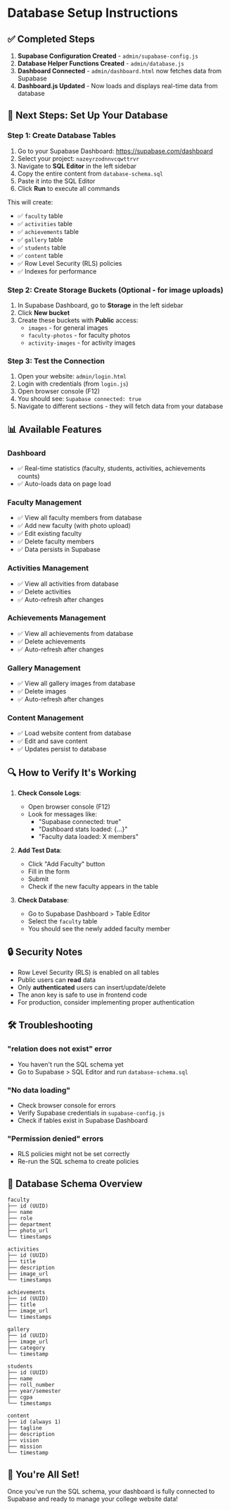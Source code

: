 # Database Setup Instructions

## ✅ Completed Steps

1. **Supabase Configuration Created** - `admin/supabase-config.js`
2. **Database Helper Functions Created** - `admin/database.js`
3. **Dashboard Connected** - `admin/dashboard.html` now fetches data from Supabase
4. **Dashboard.js Updated** - Now loads and displays real-time data from database

## 🚀 Next Steps: Set Up Your Database

### Step 1: Create Database Tables

1. Go to your Supabase Dashboard: https://supabase.com/dashboard
2. Select your project: `nazeyrzodnnvcqwttrvr`
3. Navigate to **SQL Editor** in the left sidebar
4. Copy the entire content from `database-schema.sql`
5. Paste it into the SQL Editor
6. Click **Run** to execute all commands

This will create:
- ✅ `faculty` table
- ✅ `activities` table
- ✅ `achievements` table
- ✅ `gallery` table
- ✅ `students` table
- ✅ `content` table
- ✅ Row Level Security (RLS) policies
- ✅ Indexes for performance

### Step 2: Create Storage Buckets (Optional - for image uploads)

1. In Supabase Dashboard, go to **Storage** in the left sidebar
2. Click **New bucket**
3. Create these buckets with **Public** access:
   - `images` - for general images
   - `faculty-photos` - for faculty photos
   - `activity-images` - for activity images

### Step 3: Test the Connection

1. Open your website: `admin/login.html`
2. Login with credentials (from `login.js`)
3. Open browser console (F12)
4. You should see: `Supabase connected: true`
5. Navigate to different sections - they will fetch data from your database

## 📊 Available Features

### Dashboard
- ✅ Real-time statistics (faculty, students, activities, achievements counts)
- ✅ Auto-loads data on page load

### Faculty Management
- ✅ View all faculty members from database
- ✅ Add new faculty (with photo upload)
- ✅ Edit existing faculty
- ✅ Delete faculty members
- ✅ Data persists in Supabase

### Activities Management
- ✅ View all activities from database
- ✅ Delete activities
- ✅ Auto-refresh after changes

### Achievements Management
- ✅ View all achievements from database
- ✅ Delete achievements
- ✅ Auto-refresh after changes

### Gallery Management
- ✅ View all gallery images from database
- ✅ Delete images
- ✅ Auto-refresh after changes

### Content Management
- ✅ Load website content from database
- ✅ Edit and save content
- ✅ Updates persist to database

## 🔍 How to Verify It's Working

1. **Check Console Logs**:
   - Open browser console (F12)
   - Look for messages like:
     - "Supabase connected: true"
     - "Dashboard stats loaded: {...}"
     - "Faculty data loaded: X members"

2. **Add Test Data**:
   - Click "Add Faculty" button
   - Fill in the form
   - Submit
   - Check if the new faculty appears in the table

3. **Check Database**:
   - Go to Supabase Dashboard > Table Editor
   - Select the `faculty` table
   - You should see the newly added faculty member

## 🔒 Security Notes

- Row Level Security (RLS) is enabled on all tables
- Public users can **read** data
- Only **authenticated** users can insert/update/delete
- The anon key is safe to use in frontend code
- For production, consider implementing proper authentication

## 🛠️ Troubleshooting

### "relation does not exist" error
- You haven't run the SQL schema yet
- Go to Supabase > SQL Editor and run `database-schema.sql`

### "No data loading"
- Check browser console for errors
- Verify Supabase credentials in `supabase-config.js`
- Check if tables exist in Supabase Dashboard

### "Permission denied" errors
- RLS policies might not be set correctly
- Re-run the SQL schema to create policies

## 📝 Database Schema Overview

```
faculty
├── id (UUID)
├── name
├── role
├── department
├── photo_url
└── timestamps

activities
├── id (UUID)
├── title
├── description
├── image_url
└── timestamps

achievements
├── id (UUID)
├── title
├── image_url
└── timestamps

gallery
├── id (UUID)
├── image_url
├── category
└── timestamp

students
├── id (UUID)
├── name
├── roll_number
├── year/semester
├── cgpa
└── timestamps

content
├── id (always 1)
├── tagline
├── description
├── vision
├── mission
└── timestamp
```

## 🎉 You're All Set!

Once you've run the SQL schema, your dashboard is fully connected to Supabase and ready to manage your college website data!
